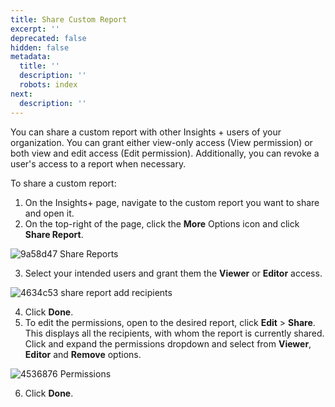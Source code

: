 ```yaml
---
title: Share Custom Report
excerpt: ''
deprecated: false
hidden: false
metadata:
  title: ''
  description: ''
  robots: index
next:
  description: ''
---
```

You can share a custom report with other Insights + users of your organization. You can grant either view-only access (View permission) or both view and edit access (Edit permission). Additionally, you can revoke a user's access to a report when necessary.

To share a custom report:

1. On the Insights+ page, navigate to the custom report you want to share and open it.
2. On the top-right of the page, click the **More** Options icon and click **Share Report**.

![9a58d47 Share Reports](https://files.readme.io/9a58d47-Share_Reports.png)

3. Select your intended users and grant them the **Viewer** or **Editor** access.

![4634c53 share report add recipients](https://files.readme.io/4634c53-share_report_add_recipients.png)

4. Click **Done**.
5. To edit the permissions, open to the desired report, click **Edit** > **Share**. This displays all the recipients, with whom the report is currently shared. Click and expand the permissions dropdown and select from **Viewer**, **Editor** and **Remove** options.

![4536876 Permissions](https://files.readme.io/4536876-Permissions.png)

6. Click **Done**.

<br />